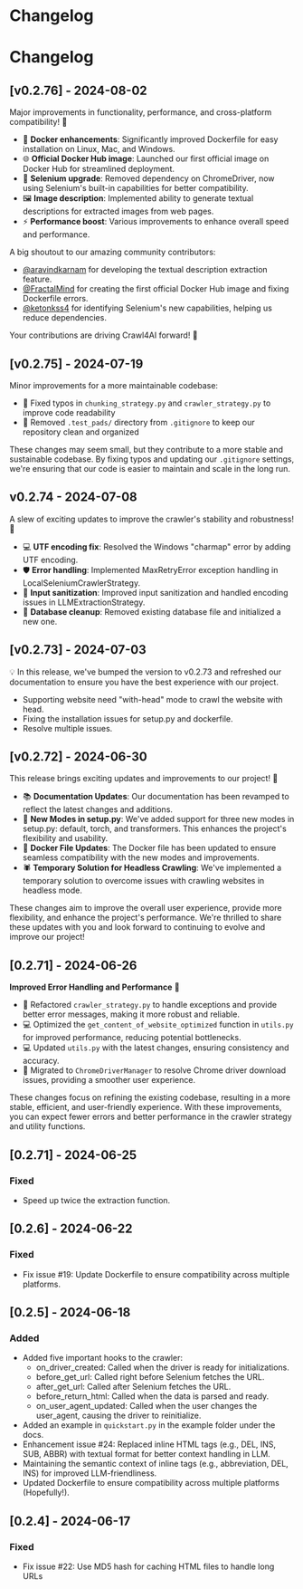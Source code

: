# Changelog

# Changelog

## [v0.2.76] - 2024-08-02

Major improvements in functionality, performance, and cross-platform compatibility! 🚀

- 🐳 **Docker enhancements**: Significantly improved Dockerfile for easy installation on Linux, Mac, and Windows.
- 🌐 **Official Docker Hub image**: Launched our first official image on Docker Hub for streamlined deployment.
- 🔧 **Selenium upgrade**: Removed dependency on ChromeDriver, now using Selenium's built-in capabilities for better compatibility.
- 🖼️ **Image description**: Implemented ability to generate textual descriptions for extracted images from web pages.
- ⚡ **Performance boost**: Various improvements to enhance overall speed and performance.

A big shoutout to our amazing community contributors:
- [@aravindkarnam](https://github.com/aravindkarnam) for developing the textual description extraction feature.
- [@FractalMind](https://github.com/FractalMind) for creating the first official Docker Hub image and fixing Dockerfile errors.
- [@ketonkss4](https://github.com/ketonkss4) for identifying Selenium's new capabilities, helping us reduce dependencies.

Your contributions are driving Crawl4AI forward! 🙌

## [v0.2.75] - 2024-07-19

Minor improvements for a more maintainable codebase:

- 🔄 Fixed typos in `chunking_strategy.py` and `crawler_strategy.py` to improve code readability
- 🔄 Removed `.test_pads/` directory from `.gitignore` to keep our repository clean and organized

These changes may seem small, but they contribute to a more stable and sustainable codebase. By fixing typos and updating our `.gitignore` settings, we're ensuring that our code is easier to maintain and scale in the long run.


## v0.2.74 - 2024-07-08
A slew of exciting updates to improve the crawler's stability and robustness! 🎉

- 💻 **UTF encoding fix**: Resolved the Windows \"charmap\" error by adding UTF encoding.
- 🛡️ **Error handling**: Implemented MaxRetryError exception handling in LocalSeleniumCrawlerStrategy.
- 🧹 **Input sanitization**: Improved input sanitization and handled encoding issues in LLMExtractionStrategy.
- 🚮 **Database cleanup**: Removed existing database file and initialized a new one.

## [v0.2.73] - 2024-07-03

💡 In this release, we've bumped the version to v0.2.73 and refreshed our documentation to ensure you have the best experience with our project.

* Supporting website need "with-head" mode to crawl the website with head.
* Fixing the installation issues for setup.py and dockerfile.
* Resolve multiple issues.

## [v0.2.72] - 2024-06-30

This release brings exciting updates and improvements to our project! 🎉

* 📚 **Documentation Updates**: Our documentation has been revamped to reflect the latest changes and additions.
* 🚀 **New Modes in setup.py**: We've added support for three new modes in setup.py: default, torch, and transformers. This enhances the project's flexibility and usability.
* 🐳 **Docker File Updates**: The Docker file has been updated to ensure seamless compatibility with the new modes and improvements.
* 🕷️ **Temporary Solution for Headless Crawling**: We've implemented a temporary solution to overcome issues with crawling websites in headless mode.

These changes aim to improve the overall user experience, provide more flexibility, and enhance the project's performance. We're thrilled to share these updates with you and look forward to continuing to evolve and improve our project!

## [0.2.71] - 2024-06-26

**Improved Error Handling and Performance** 🚧

* 🚫 Refactored `crawler_strategy.py` to handle exceptions and provide better error messages, making it more robust and reliable.
* 💻 Optimized the `get_content_of_website_optimized` function in `utils.py` for improved performance, reducing potential bottlenecks.
* 💻 Updated `utils.py` with the latest changes, ensuring consistency and accuracy.
* 🚫 Migrated to `ChromeDriverManager` to resolve Chrome driver download issues, providing a smoother user experience.

These changes focus on refining the existing codebase, resulting in a more stable, efficient, and user-friendly experience. With these improvements, you can expect fewer errors and better performance in the crawler strategy and utility functions.

## [0.2.71] - 2024-06-25
### Fixed
- Speed up twice the extraction function.

## [0.2.6] - 2024-06-22
### Fixed
- Fix issue #19: Update Dockerfile to ensure compatibility across multiple platforms.

## [0.2.5] - 2024-06-18
### Added
- Added five important hooks to the crawler:
  - on_driver_created: Called when the driver is ready for initializations.
  - before_get_url: Called right before Selenium fetches the URL.
  - after_get_url: Called after Selenium fetches the URL.
  - before_return_html: Called when the data is parsed and ready.
  - on_user_agent_updated: Called when the user changes the user_agent, causing the driver to reinitialize.
- Added an example in `quickstart.py` in the example folder under the docs.
- Enhancement issue #24: Replaced inline HTML tags (e.g., DEL, INS, SUB, ABBR) with textual format for better context handling in LLM.
- Maintaining the semantic context of inline tags (e.g., abbreviation, DEL, INS) for improved LLM-friendliness.
- Updated Dockerfile to ensure compatibility across multiple platforms (Hopefully!).

## [0.2.4] - 2024-06-17
### Fixed
- Fix issue #22: Use MD5 hash for caching HTML files to handle long URLs
